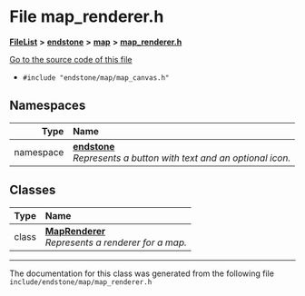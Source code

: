 

# File map\_renderer.h



[**FileList**](files.md) **>** [**endstone**](dir_6cf277b678674f97c7a2b6b3b2447b33.md) **>** [**map**](dir_35fd4abc90217931459f3a8776f2bf4e.md) **>** [**map\_renderer.h**](map__renderer_8h.md)

[Go to the source code of this file](map__renderer_8h_source.md)



* `#include "endstone/map/map_canvas.h"`













## Namespaces

| Type | Name |
| ---: | :--- |
| namespace | [**endstone**](namespaceendstone.md) <br>_Represents a button with text and an optional icon._  |


## Classes

| Type | Name |
| ---: | :--- |
| class | [**MapRenderer**](classendstone_1_1MapRenderer.md) <br>_Represents a renderer for a map._  |



















































------------------------------
The documentation for this class was generated from the following file `include/endstone/map/map_renderer.h`

